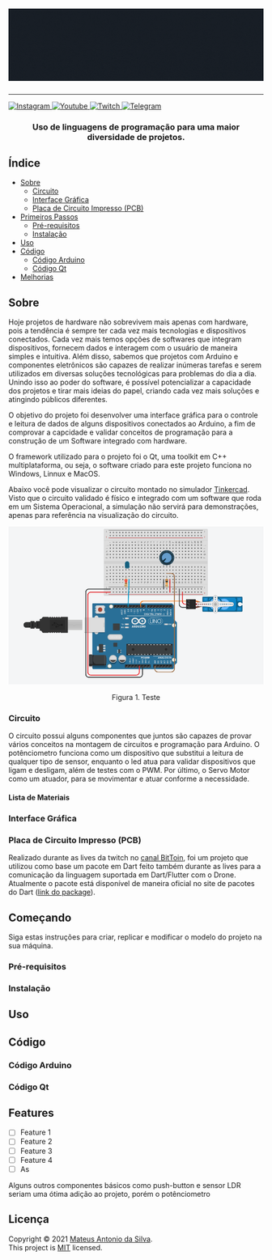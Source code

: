 <h1 align="center">
  <img src="images/header-animation.gif">
</h1>

---

<!-- 
[![Linkedin Badge](https://img.shields.io/badge/-Mateus%20Antonio-0282d0?style=flat-square&logo=Linkedin&logoColor=white&link=https://www.linkedin.com/in/mateus-antonio-robotica/)](https://www.linkedin.com/in/mateus-antonio-robotica/)

[![Instagram Badge](https://img.shields.io/badge/Instagram-E4405F?style=for-the-badge&logo=instagram&logoColor=white)](instagram.com/bittoin_)
[![Youtube Badge](  https://img.shields.io/badge/YouTube-FF0000?style=for-the-badge&logo=youtube&logoColor=white)](https://www.youtube.com/channel/UCnkVhwxeXeJvUZx6BJ5Wa2Q)
[![Twitch Badge](https://img.shields.io/badge/Twitch-9146FF?style=for-the-badge&logo=twitch&logoColor=white)](twitch.tv/bittoin)
[![Telegram Badge](https://img.shields.io/badge/Telegram-2CA5E0?style=for-the-badge&logo=telegram&logoColor=white)](t.me/bittoin)
-->

<a href="https://instagram.com/bittoin_">
<img border="0" alt="Instagram" src="https://img.shields.io/badge/Instagram-E4405F?style=for-the-badge&logo=instagram&logoColor=white">
</a>

<a href="https://www.youtube.com/channel/UCnkVhwxeXeJvUZx6BJ5Wa2Q">
<img border="0" alt="Youtube" src="https://img.shields.io/badge/YouTube-FF0000?style=for-the-badge&logo=youtube&logoColor=white">
</a>

<a href="https://www.twitch.tv/bittoin">
<img border="0" alt="Twitch" src="https://img.shields.io/badge/Twitch-9146FF?style=for-the-badge&logo=twitch&logoColor=white">
</a>

<a href="https://t.me/bittoin">
<img border="0" alt="Telegram" src="https://img.shields.io/badge/Telegram-2CA5E0?style=for-the-badge&logo=telegram&logoColor=white">
</a>


<h3 align="center">
  Uso de linguagens de programação para uma maior diversidade de projetos.
</h3>

## Índice

+ [Sobre](#sobre)
  + [Circuito](#circuito)
  + [Interface Gráfica](#interface-grafica)
  + [Placa de Circuito Impresso (PCB)](#pcb)
+ [Primeiros Passos](#comecando)
  + [Pré-requisitos](#pre_req)
  + [Instalação](#instalacao)
+ [Uso](#uso)
+ [Código](#codigo)
  + [Código Arduino](#codigo-arduino)
  + [Código Qt](#codigo-qt)
+ [Melhorias](#todo)

<h2 id="sobre">Sobre</h2>

Hoje projetos de hardware não sobrevivem mais apenas com hardware, pois a tendência é sempre ter cada vez mais tecnologias e dispositivos conectados. Cada vez mais temos opções de softwares que integram dispositivos, fornecem dados e interagem com o usuário de maneira simples e intuitiva. Além disso, sabemos que projetos com Arduino e componentes eletrônicos são capazes de realizar inúmeras tarefas e serem utilizados em diversas soluções tecnológicas para problemas do dia a dia. Unindo isso ao poder do software, é possível potencializar a capacidade dos projetos e tirar mais ideias do papel, criando cada vez mais soluções e atingindo públicos diferentes.

O objetivo do projeto foi desenvolver uma interface gráfica para o controle e leitura de dados de alguns dispositivos conectados ao Arduino, a fim de comprovar a capcidade e validar conceitos de programação para a construção de um Software integrado com hardware.

O framework utilizado para o projeto foi o Qt, uma toolkit em C++ multiplataforma, ou seja, o software criado para este projeto funciona no Windows, Linnux e MacOS.

Abaixo você pode visualizar o circuito montado no simulador [Tinkercad](https://www.tinkercad.com/). Visto que o circuito validado é físico e integrado com um software que roda em um Sistema Operacional, a simulação não servirá para demonstrações, apenas para referência na visualização do circuito.

<div align='center'>
    <img src="images/circuit.png">
    <p>Figura 1. Teste</p>
</div>

<h3 id="circuito">Circuito</h3>

O circuito possui alguns componentes que juntos são capazes de provar vários conceitos na montagem de circuitos e programação para Arduino. O potênciometro funciona como um dispositivo que substitui a leitura de qualquer tipo de sensor, enquanto o led atua para validar dispositivos que ligam e desligam, além de testes com o PWM. Por último, o Servo Motor como um atuador, para se movimentar e atuar conforme a necessidade.

<h4 id="materiais">Lista de Materiais</h4>

<h3 id="interface-grafica">Interface Gráfica</h3>

<h3 id="pcb">Placa de Circuito Impresso (PCB)</h3>

Realizado durante as lives da twitch no <a href="https://twitch.tv/bittoin">canal BitToin</a>, foi um projeto que utilizou como base um pacote em Dart feito também durante as lives para a comunicação da linguagem suportada em Dart/Flutter com o Drone. Atualmente o pacote está disponível de maneira oficial no site de pacotes do Dart (<a href="https://pub.dev/packages/tello">link do package</a>).

<h2 id="comecando">Começando</h2>

Siga estas instruções para criar, replicar e modificar o modelo do projeto na sua máquina. 

<h3 id='pre_req'>Pré-requisitos</h3>

<h3 id='instalacao'>Instalação</h3>

<h2 id="uso">Uso</h2>

<h2 id="codigo">Código</h2>

<h3 id='codigo-arduino'>Código Arduino</h3>

<h3 id='codigo-qt'>Código Qt</h3>

<h2 id='todo'>Features</h2>

+ [ ] Feature 1
+ [ ] Feature 2
+ [ ] Feature 3
+ [ ] Feature 4
+ [ ] As

Alguns outros componentes básicos como push-button e sensor LDR seriam uma ótima adição ao projeto, porém o potênciometro



## Licença

Copyright © 2021 [Mateus Antonio da Silva](https://github.com/bittoin).<br />
This project is [MIT](https://github.com/bittoin/Qt-GUI-for-Arduino/blob/main/LICENSE) licensed.